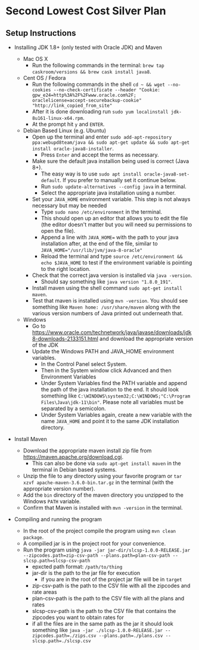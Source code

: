 # Second Lowest Cost Silver Plan

## Setup Instructions

- Installing JDK 1.8+ (only tested with Oracle JDK) and Maven
    - Mac OS X
        - Run the following commands in the terminal: `brew tap caskroom/versions && brew cask install java8`.
    - Cent OS / Fedora
        - Run the following commands in the shell `cd ~ && wget --no-cookies --no-check-certificate --header "Cookie: gpw_e24=http%3A%2F%2Fwww.oracle.com%2F; oraclelicense=accept-securebackup-cookie" "http://link_copied_from_site"`
        - After it is done downloading run `sudo yum localinstall jdk-8u161-linux-x64.rpm`.
        - At the prompt hit `y` and `ENTER`.
    - Debian Based Linux (e.g. Ubuntu)
        - Open up the terminal and enter `sudo add-apt-repository ppa:webupd8team/java && sudo apt-get update && sudo apt-get install oracle-java8-installer`.
            - Press `Enter` and accept the terms as necessary.
        - Make sure the default java installion being used is correct (Java 8+).
            - The easy way is to use `sudo apt install oracle-java8-set-default`. If you prefer to manually set it continue below.
            - Run `sudo update-alternatives --config java` in a terminal.
            - Select the appropriate java installation using a number.
        - Set your `JAVA_HOME` environment variable. This step is not always necessary but may be needed 
            - Type `sudo nano /etc/environment` in the terminal.
            - This should open up an editor that allows you to edit the file (the editor doesn't matter but you will need su permissions to open the file).
            - Append a line with `JAVA_HOME=` with the path to your java installation after, at the end of the file, similar to `JAVA_HOME="/usr/lib/jvm/java-8-oracle"`
            - Reload the terminal and type `source /etc/environment && echo $JAVA_HOME` to test if the environment variable is pointing to the right location.
        - Check that the correct java version is installed via `java -version`.
            - Should say something like `java version "1.8.0_191"`.
        - Install maven using the shell command `sudo apt-get install maven`.
        - Test that maven is installed using `mvn -version`. You should see something like `Maven home: /usr/share/maven` along with the various version numbers of Java printed out underneath that.
    - Windows
        - Go to https://www.oracle.com/technetwork/java/javase/downloads/jdk8-downloads-2133151.html and download the appropriate version of the JDK
        - Update the Windows PATH and JAVA_HOME environment variables.
            - In the Control Panel select System.
            - Then in the System window click Advanced and then Environment Variables
            - Under System Variables find the PATH variable and append the path of the java installation to the end. It should look something like `C:\WINDOWS\system32;C:\WINDOWS;"C:\Program Files\Java\jdk-11\bin"`. Please note all variables must be separated by a semicolon.
            - Under System Variables again, create a new variable with the name `JAVA_HOME` and point it to the same JDK installation directory.

- Install Maven
    - Download the appropriate maven install zip file from https://maven.apache.org/download.cgi.
        - This can also be done via `sudo apt-get install maven` in the terminal in Debian based systems.
    - Unzip the file to any directory using your favorite program or `tar xzvf apache-maven-3.6.0-bin.tar.gz` in the terminal (with the appropriate version number).
    - Add the `bin` directory of the maven directory you unzipped to the Windows `PATH` variable.
    - Confirm that Maven is installed with `mvn -version` in the terminal.
        
- Compiling and running the program
    - In the root of the project compile the program using `mvn clean package`.
    - A compilied jar is in the project root for your convenience.
    - Run the program using `java -jar jar-dir/slcsp-1.0.0-RELEASE.jar --zipcodes.path=zip-csv-path --plans.path=plan-csv-path --slcsp.path=slcsp-csv-path`
        - epxcted path format: `/path/to/thing`
        - jar-dir is the path to the jar file for execution
            - if you are in the root of the project jar file will be in `target`
        - zip-csv-path is the path to the CSV file with all the zipcodes and rate areas
        - plan-csv-path is the path to the CSV file with all the plans and rates
        - slcsp-csv-path is the path to the CSV file that contains the zipcodes you want to obtain rates for
        - if all the files are in the same path as the jar it should look something like `java -jar ./slcsp-1.0.0-RELEASE.jar --zipcodes.path=./zips.csv --plans.path=./plans.csv --slcsp.path=./slcsp.csv`